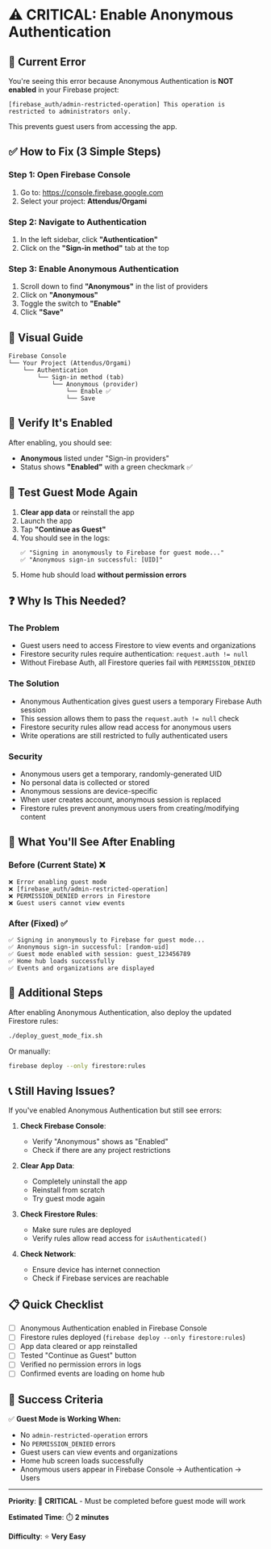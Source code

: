 # ⚠️ CRITICAL: Enable Anonymous Authentication

## 🚨 Current Error
You're seeing this error because Anonymous Authentication is **NOT enabled** in your Firebase project:

```
[firebase_auth/admin-restricted-operation] This operation is restricted to administrators only.
```

This prevents guest users from accessing the app.

## ✅ How to Fix (3 Simple Steps)

### Step 1: Open Firebase Console
1. Go to: https://console.firebase.google.com
2. Select your project: **Attendus/Orgami**

### Step 2: Navigate to Authentication
1. In the left sidebar, click **"Authentication"**
2. Click on the **"Sign-in method"** tab at the top

### Step 3: Enable Anonymous Authentication
1. Scroll down to find **"Anonymous"** in the list of providers
2. Click on **"Anonymous"**
3. Toggle the switch to **"Enable"**
4. Click **"Save"**

## 📸 Visual Guide

```
Firebase Console
└── Your Project (Attendus/Orgami)
    └── Authentication
        └── Sign-in method (tab)
            └── Anonymous (provider)
                └── Enable ✅
                └── Save
```

## 🧪 Verify It's Enabled

After enabling, you should see:
- **Anonymous** listed under "Sign-in providers"
- Status shows **"Enabled"** with a green checkmark ✅

## 🔄 Test Guest Mode Again

1. **Clear app data** or reinstall the app
2. Launch the app
3. Tap **"Continue as Guest"**
4. You should see in the logs:
   ```
   ✅ "Signing in anonymously to Firebase for guest mode..."
   ✅ "Anonymous sign-in successful: [UID]"
   ```
5. Home hub should load **without permission errors**

## ❓ Why Is This Needed?

### The Problem
- Guest users need to access Firestore to view events and organizations
- Firestore security rules require authentication: `request.auth != null`
- Without Firebase Auth, all Firestore queries fail with `PERMISSION_DENIED`

### The Solution
- Anonymous Authentication gives guest users a temporary Firebase Auth session
- This session allows them to pass the `request.auth != null` check
- Firestore security rules allow read access for anonymous users
- Write operations are still restricted to fully authenticated users

### Security
- Anonymous users get a temporary, randomly-generated UID
- No personal data is collected or stored
- Anonymous sessions are device-specific
- When user creates account, anonymous session is replaced
- Firestore rules prevent anonymous users from creating/modifying content

## 🎯 What You'll See After Enabling

### Before (Current State) ❌
```
❌ Error enabling guest mode
❌ [firebase_auth/admin-restricted-operation]
❌ PERMISSION_DENIED errors in Firestore
❌ Guest users cannot view events
```

### After (Fixed) ✅
```
✅ Signing in anonymously to Firebase for guest mode...
✅ Anonymous sign-in successful: [random-uid]
✅ Guest mode enabled with session: guest_123456789
✅ Home hub loads successfully
✅ Events and organizations are displayed
```

## 🚀 Additional Steps

After enabling Anonymous Authentication, also deploy the updated Firestore rules:

```bash
./deploy_guest_mode_fix.sh
```

Or manually:
```bash
firebase deploy --only firestore:rules
```

## 📞 Still Having Issues?

If you've enabled Anonymous Authentication but still see errors:

1. **Check Firebase Console**:
   - Verify "Anonymous" shows as "Enabled"
   - Check if there are any project restrictions

2. **Clear App Data**:
   - Completely uninstall the app
   - Reinstall from scratch
   - Try guest mode again

3. **Check Firestore Rules**:
   - Make sure rules are deployed
   - Verify rules allow read access for `isAuthenticated()`

4. **Check Network**:
   - Ensure device has internet connection
   - Check if Firebase services are reachable

## 📋 Quick Checklist

- [ ] Anonymous Authentication enabled in Firebase Console
- [ ] Firestore rules deployed (`firebase deploy --only firestore:rules`)
- [ ] App data cleared or app reinstalled
- [ ] Tested "Continue as Guest" button
- [ ] Verified no permission errors in logs
- [ ] Confirmed events are loading on home hub

## 🎉 Success Criteria

✅ **Guest Mode is Working When:**
- No `admin-restricted-operation` errors
- No `PERMISSION_DENIED` errors
- Guest users can view events and organizations
- Home hub screen loads successfully
- Anonymous users appear in Firebase Console → Authentication → Users

---

**Priority**: 🔴 **CRITICAL** - Must be completed before guest mode will work

**Estimated Time**: ⏱️ **2 minutes**

**Difficulty**: ⭐ **Very Easy**

